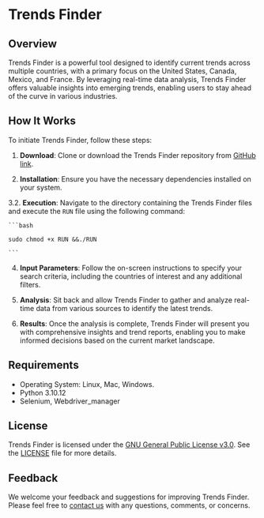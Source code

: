 # Trends Finder

## Overview

Trends Finder is a powerful tool designed to identify current trends across multiple countries, with a primary focus on the United States, Canada, Mexico, and France. By leveraging real-time data analysis, Trends Finder offers valuable insights into emerging trends, enabling users to stay ahead of the curve in various industries.

## How It Works

To initiate Trends Finder, follow these steps:

1. **Download**: Clone or download the Trends Finder repository from [GitHub link](https://github.com/Ento9/Trends-Finder).
   
2. **Installation**: Ensure you have the necessary dependencies installed on your system.

3.2. **Execution**: Navigate to the directory containing the Trends Finder files and execute the `RUN` file using the following command:

    ```bash
        
    sudo chmod +x RUN &&./RUN
    
    ```

4. **Input Parameters**: Follow the on-screen instructions to specify your search criteria, including the countries of interest and any additional filters.

5. **Analysis**: Sit back and allow Trends Finder to gather and analyze real-time data from various sources to identify the latest trends.

6. **Results**: Once the analysis is complete, Trends Finder will present you with comprehensive insights and trend reports, enabling you to make informed decisions based on the current market landscape.

## Requirements

- Operating System: Linux, Mac, Windows.
- Python 3.10.12
- Selenium, Webdriver_manager

## License

Trends Finder is licensed under the [GNU General Public License v3.0](https://www.gnu.org/licenses/gpl-3.0.html#license-text). See the [LICENSE](https://github.com/Ento9/Trends-Finder/blob/main/LICENSE) file for more details.

## Feedback

We welcome your feedback and suggestions for improving Trends Finder. Please feel free to [contact us](mailto:ento9.git@gmail.com) with any questions, comments, or concerns.
